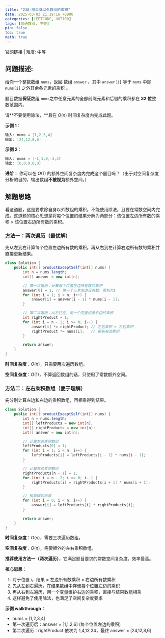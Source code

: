 ```yaml
---
title: "238-除自身以外数组的乘积"
date: 2025-03-03 21:19:16 +0800
categories: [LEETCODE, HOT100]
tags: [普通数组, 中等]
pin: false
toc: true
math: true
---
```


[官网链接](https://leetcode.cn/problems/product-of-array-except-self/) \| 难度: 中等

## 问题描述:

给你一个整数数组 `nums`，返回 数组 `answer` ，其中 `answer[i]` 等于 `nums` 中除 `nums[i]` 之外其余各元素的乘积 。

题目数据**保证**数组 `nums`之中任意元素的全部前缀元素和后缀的乘积都在 **32 位**整数范围内。

请**不要使用除法，**且在 $O(n)$ 时间复杂度内完成此题。

**示例 1：**

```java
输入: nums = [1,2,3,4]
输出: [24,12,8,6]
```

**示例 2：**

```java
输入: nums = [-1,1,0,-3,3]
输出: [0,0,9,0,0]
```

**进阶：** 你可以在 $O(1)$ 的额外空间复杂度内完成这个题目吗？（出于对空间复杂度分析的目的，输出数组**不被视为**额外空间。）

## 解题思路

看这道题，这是要求除自身以外数组的乘积，不能使用除法，且要在常数空间内完成。这道题的核心思想是将每个位置的结果分解为两部分：该位置左边所有数的乘积 × 该位置右边所有数的乘积。

### 方法一：两次遍历（最优解）

先从左到右计算每个位置左边所有数的乘积，再从右到左计算右边所有数的乘积并直接更新结果。

```java
class Solution {
    public int[] productExceptSelf(int[] nums) {
        int n = nums.length;
        int[] answer = new int[n];

        // 第一次遍历：计算每个位置左边所有数的乘积
        answer[0] = 1; // 第一个元素左边没有数，乘积为1
        for (int i = 1; i < n; i++) {
            answer[i] = answer[i - 1] * nums[i - 1];
        }

        // 第二次遍历：从右往左，用一个变量记录右边的乘积
        int rightProduct = 1;
        for (int i = n - 1; i >= 0; i--) {
            answer[i] *= rightProduct; // 左边乘积 × 右边乘积
            rightProduct *= nums[i];   // 更新右边乘积
        }

        return answer;
    }
}
```

**时间复杂度**：$O(n)$，只需要两次遍历数组。

**空间复杂度**：$O(1)$，不算返回数组的话，只使用了常数额外空间。

### 方法二：左右乘积数组（便于理解）

先分别计算左边和右边的乘积数组，再相乘得到结果。

```java
class Solution {
    public int[] productExceptSelf(int[] nums) {
        int n = nums.length;
        int[] leftProducts = new int[n];
        int[] rightProducts = new int[n];
        int[] answer = new int[n];

        // 计算左边乘积数组
        leftProducts[0] = 1;
        for (int i = 1; i < n; i++) {
            leftProducts[i] = leftProducts[i - 1] * nums[i - 1];
        }

        // 计算右边乘积数组
        rightProducts[n - 1] = 1;
        for (int i = n - 2; i >= 0; i--) {
            rightProducts[i] = rightProducts[i + 1] * nums[i + 1];
        }

        // 相乘得到结果
        for (int i = 0; i < n; i++) {
            answer[i] = leftProducts[i] * rightProducts[i];
        }

        return answer;
    }
}
```

**时间复杂度**：$O(n)$，需要三次遍历数组。

**空间复杂度**：$O(n)$，需要额外的左右乘积数组。

**推荐使用方法一（两次遍历）**，它满足题目要求的常数空间复杂度，效率最高。

**核心思想**：

1. 对于位置 i，结果 = 左边所有数乘积 × 右边所有数乘积
2. 先从左到右遍历，在结果数组中存储每个位置左边的乘积
3. 再从右到左遍历，用一个变量维护右边的乘积，直接与结果数组相乘
4. 这样避免了使用除法，也满足了空间复杂度要求

**示例 walkthrough**：

- nums = [1,2,3,4]
- 第一次遍历后：answer = [1,1,2,6] (每个位置左边的乘积)
- 第二次遍历：rightProduct 依次为 1,4,12,24，最终 answer = [24,12,8,6]
